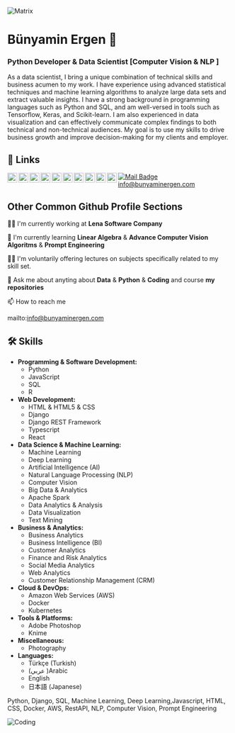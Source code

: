 ![Matrix](https://raw.githubusercontent.com/bunyaminergen/bunyaminergen/master/img/matrix.svg)

# Bünyamin Ergen 👋 
### Python Developer & Data Scientist [Computer Vision & NLP ]

As a data scientist, I bring a unique combination of technical skills and business acumen to my work. I have experience using advanced statistical techniques and machine learning algorithms to analyze large data sets and extract valuable insights. I have a strong background in programming languages such as Python and SQL, and am well-versed in tools such as Tensorflow, Keras, and Scikit-learn. I am also experienced in data visualization and can effectively communicate complex findings to both technical and non-technical audiences. My goal is to use my skills to drive business growth and improve decision-making for my clients and employer.

## 🔗 Links

<a href="https://www.instagram.com/bunyaminergen/">
  <img align="left" alt="Bunyamin's Instagram" width="22px" src="https://raw.githubusercontent.com/hussainweb/hussainweb/main/icons/instagram.png" />
 
 </a>
<a href="https://discord.gg/236223041086947338">
  <img align="left" alt="Bunyamin's Discord" width="22px" src="https://raw.githubusercontent.com/bunyaminergen/bunyaminergen/master/img/discord1.svg" />
</a>
<a href="https://twitter.com/bunyaminnergen">
  <img align="left" alt="Bunyamin's Twitter | Twitter" width="22px" src="https://raw.githubusercontent.com/hussainweb/hussainweb/main/icons/twitter.png" />
</a>
<a href="https://www.linkedin.com/in/bunyaminergen/">
  <img align="left" alt="Bunyamin's Linkedin" width="22px" src="https://raw.githubusercontent.com/hussainweb/hussainweb/main/icons/linkedin.png" />
</a>

<a href="https://bunyaminergen.github.io/">
  <img align="left" alt="Bunyamin's Portfolio" width="22px" src="https://img.shields.io/badge/my_portfolio-000?style=for-the-badge&logo=ko-fi&logoColor=white" />
</a>

<a href="https://medium.com/@bunyaminergen">
  <img align="left" alt="Bunyamin's Medium" width="22px" src="https://img.shields.io/badge/-Medium-black?style=flat-square&logo=medium&logoColor=white&link=medium-link&style=for-the-badge" />
</a>

<a href="https://www.kaggle.com/bunyaminergen">
  <img align="left" alt="Bunyamin's Kaggle" width="22px" src="https://img.shields.io/badge/-Kaggle-blue?style=flat-square&logo=kaggle&logoColor=white&link=kaggle-link&style=for-the-badge" />
</a>

<a href="https://www.youtube.com/bunyaminergen">
  <img align="left" alt="Bunyamin's Youtube" width="22px" src="https://img.shields.io/badge/-YouTube-red?style=flat-square&logo=youtube&logoColor=white&link=youtube-link&style=for-the-badge&logoWidth=30" />
</a>

<a href="https://www.facebook.com/bunyaminnergen">
  <img align="left" alt="Bunyamin's Facebook" width="22px" src="https://img.shields.io/badge/-Facebook-blue?style=flat-square&logo=facebook&logoColor=white&link=facebook-link&style=for-the-badge&logoWidth=30&logoHeight=30" />
</a>

<a href="https://bunyaminergen.com/">
  <img align="left" alt="Bunyamin's Website" width="22px" src="https://img.shields.io/badge/-Website-green?style=flat-square&logo=google-chrome&logoColor=white&link=website-link&style=for-the-badge" />
</a>


[![Mail Badge](https://img.shields.io/badge/-Mail-0078D4?style=flat-square&logo=microsoft-outlook&logoColor=white&link=mailto:mail-address&style=for-the-badge)](mailto:info@bunyaminergen.com) info@bunyaminergen.com

## Other Common Github Profile Sections
👩‍💻 I'm currently working at **Lena Software Company**

🧠 I'm currently learning **Linear Algebra** &  **Advance Computer Vision Algoritms** & **Prompt Engineering**

👨‍🏫 I'm voluntarily offering lectures on subjects specifically related to my skill set.

💬 Ask me about anyting about **Data** & **Python** & **Coding** and course **my repositories**

📫 How to reach me

mailto:info@bunyaminergen.com

## 🛠 Skills

- **Programming & Software Development:**
  - Python
  - JavaScript
  - SQL
  - R
- **Web Development:**
  - HTML & HTML5 & CSS
  - Django
  - Django REST Framework
  - Typescript
  - React
- **Data Science & Machine Learning:**
  - Machine Learning
  - Deep Learning
  - Artificial Intelligence (AI)
  - Natural Language Processing (NLP)
  - Computer Vision
  - Big Data & Analytics
  - Apache Spark
  - Data Analytics & Analysis
  - Data Visualization
  - Text Mining
- **Business & Analytics:**
   - Business Analytics
   - Business Intelligence (BI)
   - Customer Analytics
   - Finance and Risk Analytics
   - Social Media Analytics
   - Web Analytics
   - Customer Relationship Management (CRM)
- **Cloud & DevOps:**
   - Amazon Web Services (AWS)
   - Docker
   - Kubernetes
- **Tools & Platforms:**
   - Adobe Photoshop
   - Knime
- **Miscellaneous:**
   - Photography
- **Languages:**
  - Türkçe (Turkish)
  - (عربي )Arabic
  - English
  - 日本語 (Japanese)


Python, Django, SQL, Machine Learning, Deep Learning,Javascript, HTML, CSS, Docker, AWS, RestAPI, NLP, Computer Vision, Prompt Engineering



![Coding](https://github.com/bunyaminergen/bunyaminergen/blob/ef88835ff47f90ab7e7cd7c6d3192b8520b776df/img/coding.gif)

